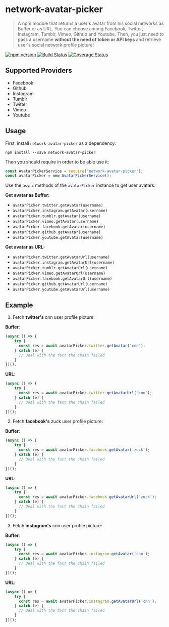# network-avatar-picker

> A npm module that returns a user's avatar from his social networks as Buffer or as URL. You can choose among Facebook, Twitter, Instagram, Tumblr, Vimeo, Github and Youtube. Then, you just need to pass a username **without the need of token or API keys** and retrieve user's social network profile picture!


[![npm version](https://badge.fury.io/js/network-avatar-picker.svg)](https://badge.fury.io/js/network-avatar-picker) [![Build Status](https://travis-ci.org/eldimious/network-avatar-picker.svg?branch=master)](https://travis-ci.org/eldimious/network-avatar-picker) [![Coverage Status](https://coveralls.io/repos/github/eldimious/network-avatar-picker/badge.svg?branch=master)](https://coveralls.io/github/eldimious/network-avatar-picker?branch=master)

## Supported Providers

- Facebook
- Github
- Instagram
- Tumblr
- Twitter
- Vimeo
- Youtube

## Usage

First, install `network-avatar-picker` as a dependency:

```shell
npm install --save network-avatar-picker
```

Then you should require in order to be able use it:

```javascript
const AvatarPickerService = require('network-avatar-picker');
const avatarPicker = new AvatarPickerService();
```

Use the `async` methods of the `avatarPicker` instance to get user avatars:

**Get avatar as Buffer:**
- `avatarPicker.twitter.getAvatar(username)`
- `avatarPicker.instagram.getAvatar(username)`
- `avatarPicker.tumblr.getAvatar(username)`
- `avatarPicker.vimeo.getAvatar(username)`
- `avatarPicker.facebook.getAvatar(username)`
- `avatarPicker.github.getAvatar(username)`
- `avatarPicker.youtube.getAvatar(username)`

**Get avatar as URL:**

- `avatarPicker.twitter.getAvatarUrl(username)`
- `avatarPicker.instagram.getAvatarUrl(username)`
- `avatarPicker.tumblr.getAvatarUrl(username)`
- `avatarPicker.vimeo.getAvatarUrl(username)`
- `avatarPicker.facebook.getAvatarUrl(username)`
- `avatarPicker.github.getAvatarUrl(username)`
- `avatarPicker.youtube.getAvatarUrl(username)`


## Example

1) Fetch **twitter's** cnn user profile picture:

**Buffer**: 

```JavaScript
(async () => {
    try {
      const res = await avatarPicker.twitter.getAvatar('cnn');
    } catch (e) {
      // Deal with the fact the chain failed
    }
})();
```

**URL**:

```JavaScript
(async () => {
    try {
      const res = await avatarPicker.twitter.getAvatarUrl('cnn');
    } catch (e) {
      // Deal with the fact the chain failed
    }
})();
```

2) Fetch **facebook's** zuck user profile picture:

**Buffer**:

```JavaScript
(async () => {
    try {
      const res = await avatarPicker.facebook.getAvatar('zuck');
    } catch (e) {
      // Deal with the fact the chain failed
    }
})();
```

**URL**:

```JavaScript
(async () => {
    try {
      const res = await avatarPicker.facebook.getAvatarUrl('zuck');
    } catch (e) {
      // Deal with the fact the chain failed
    }
})();
```

3) Fetch **instagram's** cnn user profile picture:

**Buffer**:

```JavaScript
(async () => {
    try {
      const res = await avatarPicker.instagram.getAvatar('cnn');
    } catch (e) {
      // Deal with the fact the chain failed
    }
})();
```

**URL**:

```JavaScript
(async () => {
    try {
      const res = await avatarPicker.instagram.getAvatarUrl('cnn');
    } catch (e) {
      // Deal with the fact the chain failed
    }
})();
```
